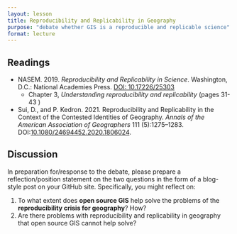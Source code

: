 ```yaml
---
layout: lesson
title: Reproducibility and Replicability in Geography
purpose: "debate whether GIS is a reproducible and replicable science"
format: lecture
---
```


## Readings

- NASEM. 2019. *Reproducibility and Replicability in Science*. Washington, D.C.: National Academies Press. [DOI: 10.17226/25303](https://doi.org/10.17226/25303)
  - Chapter 3, *Understanding reproducibility and replicability* (pages 31-43 )
- Sui, D., and P. Kedron. 2021. Reproducibility and Replicability in the Context of the Contested Identities of Geography. *Annals of the American Association of Geographers* 111 (5):1275–1283. DOI:[10.1080/24694452.2020.1806024](https://doi.org/10.1080/24694452.2020.1806024).

## Discussion

In preparation for/response to the debate, please prepare a reflection/position statement on the two questions in the form of a blog-style post on your GitHub site.
Specifically, you might reflect on:
1. To what extent does **open source GIS** help solve the problems of the **reproducibility crisis for geography**? How?
2. Are there problems with reproducibility and replicability in geography that open source GIS cannot help solve?
